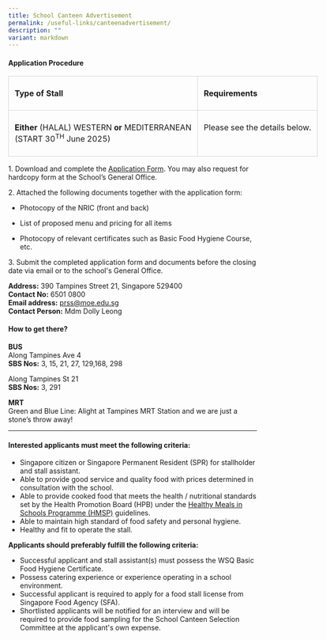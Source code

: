 ```yaml
---
title: School Canteen Advertisement
permalink: /useful-links/canteenadvertisement/
description: ""
variant: markdown
---
```

#### Application Procedure




<table style="width:540.0pt;border-collapse:collapse;mso-yfti-tbllook:1184;
 mso-padding-alt:0cm 0cm 0cm 0cm" width="800" cellpadding="0" cellspacing="0" border="0" class="MsoNormalTable"><tbody><tr style="mso-yfti-irow:0;mso-yfti-firstrow:yes"><td style="border:solid #D6D6D6 1.0pt;padding:6.0pt 9.0pt 6.0pt 9.0pt" valign="top"><p class="MsoNormal"><b>Type of Stall</b></p></td><td style="border:solid #D6D6D6 1.0pt;border-left:none;padding:
  6.0pt 9.0pt 6.0pt 9.0pt" valign="top"><p class="MsoNormal"><b>Requirements</b></p></td></tr><tr style="mso-yfti-irow:1;mso-yfti-lastrow:yes"><td style="border:solid #D6D6D6 1.0pt;border-top:none;padding:
  6.0pt 9.0pt 6.0pt 9.0pt" valign="top"><p class="MsoNormal"><b>Either</b>&nbsp;(HALAL) WESTERN <b>or</b>&nbsp;MEDITERRANEAN<br> (START 30<sup>TH</sup> June 2025)</p></td><td style="border-top:none;border-left:none;border-bottom:solid #D6D6D6 1.0pt;
  border-right:solid #D6D6D6 1.0pt;padding:6.0pt 9.0pt 6.0pt 9.0pt" valign="top"><p class="MsoNormal">Please see the details below.</p></td></tr></tbody></table>


1\. Download and complete the  [Application Form](/files/application%20for%20school%20canteen%20stall.pdf). You may also request for hardcopy form at the School’s General Office.  

2\. Attached the following documents together with the application form:

* Photocopy of the NRIC (front and back)

*  List of proposed menu and pricing for all items

* Photocopy of relevant certificates such as Basic Food Hygiene Course, etc.

3\. Submit the completed application form and documents before the closing date via email or to the school's General Office. 

<b>Address:</b> 390 Tampines Street 21, Singapore 529400      
<b>Contact No:</b> 6501 0800  
<b>Email address:</b> [prss@moe.edu.sg](mailto:prss@moe.edu.sg)  
<b>Contact Person:</b> Mdm Dolly Leong

#### How to get there?  
**BUS**  
Along Tampines Ave 4  
<b>SBS Nos:</b> 3, 15, 21, 27, 129,168, 298  

Along Tampines St 21  
<b>SBS Nos:</b> 3, 291

**MRT**  
Green and Blue Line: Alight at Tampines MRT Station and we are just a stone’s throw away!
* * *

#### Interested applicants must meet the following criteria:

* Singapore citizen or Singapore Permanent Resident (SPR) for stallholder and stall assistant.  
* Able to provide good service and quality food with prices determined in consultation with the school.  
* Able to provide cooked food that meets the health / nutritional standards set by the Health Promotion Board (HPB) under the [Healthy Meals in Schools Programme (HMSP)](https://www.hpb.gov.sg/schools/school-programmes/healthy-meals-in-schools-programme) guidelines.
* Able to maintain high standard of food safety and personal hygiene.  
* Healthy and fit to operate the stall.  

**Applicants should preferably fulfill the following criteria:**  

* Successful applicant and stall assistant(s) must possess the WSQ Basic Food Hygiene Certificate.  
* Possess catering experience or experience operating in a school environment.  
* Successful applicant is required to apply for a food stall license from Singapore Food Agency (SFA).  
* Shortlisted applicants will be notified for an interview and will be required to provide food sampling for the School Canteen Selection Committee at the applicant's own expense.